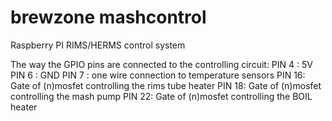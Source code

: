 brewzone mashcontrol
====================

Raspberry PI RIMS/HERMS control system

The way the GPIO pins are connected to the controlling circuit:
PIN 4 : 5V
PIN 6 : GND
PIN 7 : one wire connection to temperature sensors
PIN 16: Gate of (n)mosfet controlling the rims tube heater
PIN 18: Gate of (n)mosfet controlling the mash pump
PIN 22: Gate of (n)mosfet controlling the BOIL heater
